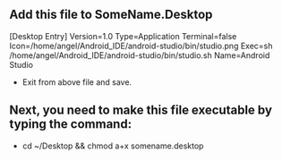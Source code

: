 ## Add this file to SomeName.Desktop

[Desktop Entry]
Version=1.0
Type=Application
Terminal=false
Icon=/home/angel/Android_IDE/android-studio/bin/studio.png
Exec=sh /home/angel/Android_IDE/android-studio/bin/studio.sh
Name=Android Studio 

* Exit from above file and save.

## Next, you need to make this file executable by typing the command:
* cd ~/Desktop && chmod a+x somename.desktop
